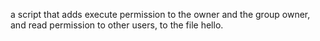 a script that adds execute permission to the owner and the group owner, and read permission to other users, to the file hello.
